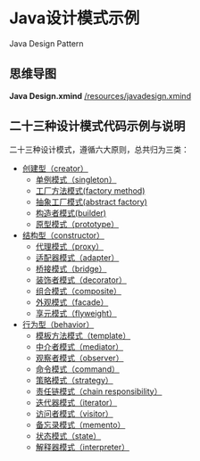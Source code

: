 # Java设计模式示例
Java Design Pattern

## 思维导图
**Java Design.xmind** 
[/resources/javadesign.xmind](resources)

## 二十三种设计模式代码示例与说明

二十三种设计模式，遵循六大原则，总共归为三类：

* [创建型（creator）](creator)
    * [单例模式（singleton）](creator/singleton)
    * [工厂方法模式(factory method)](creator/factory)
    * [抽象工厂模式(abstract factory)](creator/absfactory)
    * [构造者模式(builder)](creator/builder)
    * [原型模式（prototype）](creator/prototype)
* [结构型（constructor）](constructor)
    * [代理模式（proxy）](constructor/proxy)
    * [适配器模式（adapter）](constructor/adapter)
    * [桥接模式（bridge）](constructor/bridge)
    * [装饰者模式（decorator）](constructor/decorator)
    * [组合模式（composite）](constructor/composite)
    * [外观模式（facade）](constructor/facade)
    * [享元模式（flyweight）](constructor/flyweight)
* [行为型（behavior）](behavior)
    * [模板方法模式（template）](behavior/template)
    * [中介者模式（mediator）](behavior/mediator)
    * [观察者模式（observer）](behavior/observer)
    * [命令模式（command）](behavior/command)
    * [策略模式（strategy）](behavior/strategy)
    * [责任链模式（chain responsibility）](behavior/responsibility)
    * [迭代器模式（iterator）](behavior/iterator)
    * [访问者模式（visitor）](behavior/visitor)
    * [备忘录模式（memento）](behavior/memento)
    * [状态模式（state）](behavior/state)
    * [解释器模式（interpreter）](behavior/interpreter)